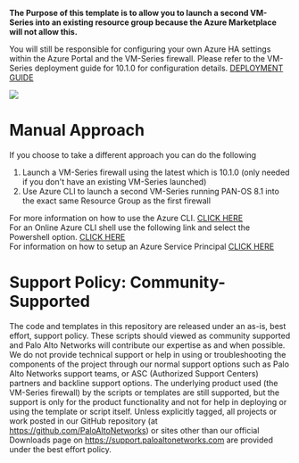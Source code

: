 **The Purpose of this template is to allow you to launch a second VM-Series into an existing resource group because the Azure Marketplace will not allow this.**   

You will still be responsible for configuring your own Azure HA settings within the Azure Portal and the VM-Series firewall. Please refer to the VM-Series deployment guide for 10.1.0 for configuration details. [DEPLOYMENT GUIDE](https://docs.paloaltonetworks.com/vm-series/10-1/vm-series-deployment/set-up-the-vm-series-firewall-on-azure/configure-activepassive-ha-for-vm-series-firewall-on-azure)


[<img src="http://azuredeploy.net/deploybutton.png"/>](https://raw.githubusercontent.com/ibz096/Azure-HA-Deployment/master/azuredeploy.json)

# Manual Approach

If you choose to take a different approach you can do the following

1. Launch a VM-Series firewall using the latest which is 10.1.0 (only needed if you don't have an existing VM-Series launched)
2. Use Azure CLI to launch a second VM-Series running PAN-OS 8.1 into the exact same Resource Group as the first firewall

For more information on how to use the Azure CLI. [CLICK HERE](https://docs.microsoft.com/en-us/cli/azure/?view=azure-cli-latest)  
For an Online Azure CLI shell use the following link and select the Powershell option. [CLICK HERE](https://shell.azure.com/)  
For information on how to setup an Azure Service Principal [CLICK HERE](https://docs.microsoft.com/en-us/azure/active-directory/develop/howto-create-service-principal-portal)  


# Support Policy: Community-Supported
The code and templates in this repository are released under an as-is, best effort, support policy. These scripts should viewed as community supported and Palo Alto Networks will contribute our expertise as and when possible. We do not provide technical support or help in using or troubleshooting the components of the project through our normal support options such as Palo Alto Networks support teams, or ASC (Authorized Support Centers) partners and backline support options. The underlying product used (the VM-Series firewall) by the scripts or templates are still supported, but the support is only for the product functionality and not for help in deploying or using the template or script itself. Unless explicitly tagged, all projects or work posted in our GitHub repository (at https://github.com/PaloAltoNetworks) or sites other than our official Downloads page on https://support.paloaltonetworks.com are provided under the best effort policy.
